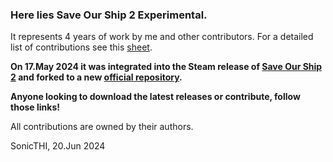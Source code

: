 ### Here lies Save Our Ship 2 Experimental.

It represents 4 years of work by me and other contributors. For a detailed list of contributions see this [sheet](https://docs.google.com/spreadsheets/d/e/2PACX-1vTdo5hy_GJEqWkTXUnXKenO9rKQ9gkt7Ov36ns_jUpIpBH-ay1i7CpzJwYyNYtvt9O9wVfCkUHsB4ut/pubhtml).

**On 17.May 2024 it was integrated into the Steam release of [Save Our Ship 2](https://steamcommunity.com/sharedfiles/filedetails/?id=1909914131) and forked to a new [official repository](https://github.com/KentHaeger/SaveOurShip2).**

**Anyone looking to download the latest releases or contribute, follow those links!**

All contributions are owned by their authors.

SonicTHI, 20.Jun 2024
